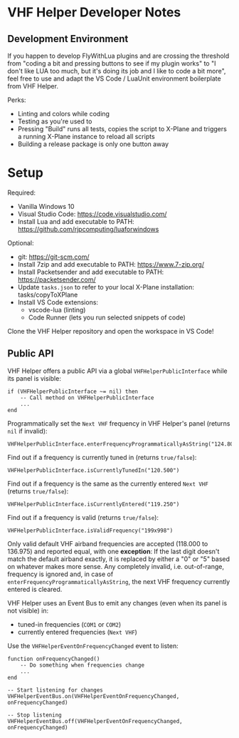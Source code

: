 # VHF Helper Developer Notes

## Development Environment
If you happen to develop FlyWithLua plugins and are crossing the threshold from "coding a bit and pressing buttons to see if my plugin works" to "I don't like LUA too much, but it's doing its job and I like to code a bit more", feel free to use and adapt the VS Code / LuaUnit environment boilerplate from VHF Helper.

Perks:
* Linting and colors while coding
* Testing as you're used to
* Pressing "Build" runs all tests, copies the script to X-Plane and triggers a running X-Plane instance to reload all scripts
* Building a release package is only one button away

# Setup
Required:
* Vanilla Windows 10
* Visual Studio Code: https://code.visualstudio.com/
* Install Lua and add executable to PATH: https://github.com/rjpcomputing/luaforwindows

Optional:
* git: https://git-scm.com/
* Install 7zip and add executable to PATH: https://www.7-zip.org/
* Install Packetsender and add executable to PATH: https://packetsender.com/
* Update `tasks.json` to refer to your local X-Plane installation: tasks/copyToXPlane
* Install VS Code extensions:
  * vscode-lua (linting)
  * Code Runner (lets you run selected snippets of code)

Clone the VHF Helper repository and open the workspace in VS Code!

## Public API
VHF Helper offers a public API via a global `VHFHelperPublicInterface` while its panel is visible:
```text
if (VHFHelperPublicInterface ~= nil) then
	-- Call method on VHFHelperPublicInterface
	...
end
```

Programmatically set the `Next VHF` frequency in VHF Helper's panel (returns `nil` if invalid):
```text
VHFHelperPublicInterface.enterFrequencyProgrammaticallyAsString("124.800")
```

Find out if a frequency is currently tuned in (returns `true/false`):
```text
VHFHelperPublicInterface.isCurrentlyTunedIn("120.500")
```

Find out if a frequency is the same as the currently entered `Next VHF` (returns `true/false`):
```text
VHFHelperPublicInterface.isCurrentlyEntered("119.250")
```

Find out if a frequency is valid (returns `true/false`):
```text
VHFHelperPublicInterface.isValidFrequency("199x998")
```

Only valid default VHF airband frequencies are accepted (118.000 to 136.975) and reported equal, with one **exception**: If the last digit doesn't match the default airband exactly, it is replaced by either a "0" or "5" based on whatever makes more sense. Any completely invalid, i.e. out-of-range, frequency is ignored and, in case of `enterFrequencyProgrammaticallyAsString`, the next VHF frequency currently entered is cleared.

VHF Helper uses an Event Bus to emit any changes (even when its panel is not visible) in:
* tuned-in frequencies (`COM1` or `COM2`)
* currently entered frequencies (`Next VHF`)

Use the `VHFHelperEventOnFrequencyChanged` event to listen:
```text
function onFrequencyChanged()
	-- Do something when frequencies change
	...
end

-- Start listening for changes
VHFHelperEventBus.on(VHFHelperEventOnFrequencyChanged, onFrequencyChanged)

-- Stop listening
VHFHelperEventBus.off(VHFHelperEventOnFrequencyChanged, onFrequencyChanged)
```
